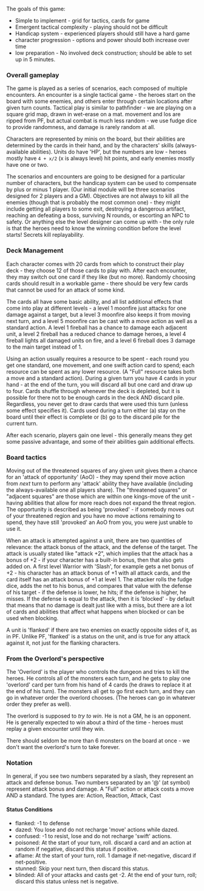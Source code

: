 The goals of this game:

* Simple to implement - grid for tactics, cards for game
* Emergent tactical complexity - playing should not be difficult
* Handicap system - experienced players should still have a hard game
* character progression - options and power should both increase over time
* low preparation - No involved deck construction; should be able to set up in 5 minutes.


### Overall gameplay

The game is played as a series of scenarios, each composed of multiple encounters.
An encounter is a single tactical game - the heroes start on the board with some enemies,
and others enter through certain locations after given turn counts. Tactical play is
similar to pathfinder - we are playing on a square grid map, drawn in wet-erase on a mat.
movement and los are ripped from PF, but actual combat is much less random - we use fudge
dice to provide randomness, and damage is rarely random at all.

Characters are represented by minis on the board, but their abilities are determined by
the cards in their hand, and by the characters' skills (always-available abilities).
Units do have 'HP', but the numbers are low - heroes mostly have `4 + x/2` (x is always
level) hit points, and early enemies mostly have one or two.

The scenarios and encounters are going to be designed for a particular number of characters,
but the handicap system can be used to compensate by plus or minus 1 player. (Our initial
module will be three scenarios designed for 2 players and a GM). Objectives are not always
to kill all the enemies (though that is probably the most common one) - they might include
getting all players to some exit, destroying a dangerous artifact, reaching an defeating
a boss, surviving N rounds, or escorting an NPC to safety. Or anything else the level
designer can come up with - the only rule is that the heroes need to know the winning condition
before the level starts! Secrets kill replayability.

### Deck Management

Each character comes with 20 cards from which to construct their play deck - they choose
12 of those cards to play with. After each encounter, they may switch out one card if
they like (but no more). Randomly choosing cards should result in a workable game - there
should be very few cards that cannot be used for an attack of some kind.

The cards all have some basic ability, and all list additional effects that come into
play at different levels - a level 1 moonfire just attacks for one damage against a
target, but a level 3 moonfire also keeps it from moving next turn, and a level 5
moonfire can be cast with a move action as well as a standard action. A level 1 fireball
has a chance to damage each adjacent unit, a level 2 fireball has a reduced chance to
damage heroes, a level 4 fireball lights all damaged units on fire, and a level 6
fireball does 3 damage to the main target instead of 1.

Using an action usually requires a resource to be spent - each round you get one standard,
one movement, and one swift action card to spend; each resource can be spent as any lower
resource. (A "Full" resource takes both a move and a standard action). During a given turn
you have 4 cards in your hand - at the end of the turn, you will discard all but one card
and draw up to four. Cards shuffle through whenever the deck is depleted, but it is
possible for there not to be enough cards in the deck AND discard pile. Regardless, you
never get to draw cards that were used this turn (unless some effect specifies it). Cards
used during a turn either (a) stay on the board until their effect is complete or (b) go
to the discard pile for the current turn.

After each scenario, players gain one level - this generally means they get some passive
advantage, and some of their abilities gain additional effects.

### Board tactics

Moving out of the threatened squares of any given unit gives them a chance for an 'attack
of opportunity' (AoO) - they may spend their move action from *next* turn to perform any
'attack' ability they have available (including the always-available one all players share).
The "threatened squares" or "adjacent squares" are those which are within one kings-move
of the unit - having abilities that allow for more reach does not expand the threat region.
The opportunity is described as being 'provoked' - if somebody moves out of your threatened
region and you have no move actions remaining to spend, they have still 'provoked' an AoO
from you, you were just unable to use it.

When an attack is attempted against a unit, there are two quantities of relevance: the attack
bonus of the attack, and the defense of the target. The attack is usually stated like "attack +2",
which implies that the attack has a bonus of +2 - if your character has a built-in bonus, then
that also gets added on. A first level Warrior with 'Slash', for example gets a net bonus of
+2 - his character has an attack bonus of +1 with all attack cards, and the card itself has
an attack bonus of +1 at level 1. The attacker rolls the fudge dice, adds the net to his bonus,
and compares that value with the defense of his target - if the defense is lower, he hits; if
the defense is higher, he misses. If the defense is equal to the attack, then it is 'blocked' -
by default that means that no damage is dealt just like with a miss, but there are a lot of
cards and abilities that affect what happens when blocked or can be used when blocking.

A unit is 'flanked' if there are two enemies on exactly opposite sides of it, as in PF. Unlike
PF, 'flanked' is a status on the unit, and is true for any attack against it, not just for the
flanking characters.

### From the Overlord's perspective

The 'Overlord' is the player who controls the dungeon and tries to kill the heroes. He controls
all of the monsters each turn, and he gets to play one 'overlord' card per turn from his hand
of 4 cards (he draws to replace it at the end of his turn). The monsters all get to go first
each turn, and they can go in whatever order the overlord chooses. (The heroes can go in
whatever order they prefer as well).

The overlord is supposed to *try to win*. He is not a GM, he is an opponent. He is generally
expected to win about a third of the time - heroes must replay a given encounter until they win.

There should seldom be more than 6 monsters on the board at once - we don't want the overlord's
turn to take forever.

### Notation

In general, if you see two numbers separated by a slash, they represent an attack and defense bonus.
Two numbers separated by an '@' (at symbol) represent attack bonus and damage.
A "Full" action or attack costs a move AND a standard.
The types are: Action, Reaction, Attack, Cast

#### Status Conditions

* flanked: -1 to defense
* dazed: You lose and do not recharge 'move' actions while dazed.
* confused: -1 to resist, lose and do not recharge 'swift' actions.
* poisoned: At the start of your turn, roll. discard a card and an action at random if negative,
  discard this status if positive.
* aflame: At the start of your turn, roll. 1 damage if net-negative, discard if net-positive.
* stunned: Skip your next turn, then discard this status.
* blinded: All of your attacks and casts get -2. At the end of your turn, roll;
  discard this status unless net is negative.

